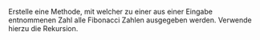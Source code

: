 Erstelle eine Methode, mit welcher zu einer aus einer Eingabe entnommenen Zahl alle Fibonacci Zahlen ausgegeben werden. Verwende hierzu die Rekursion.
